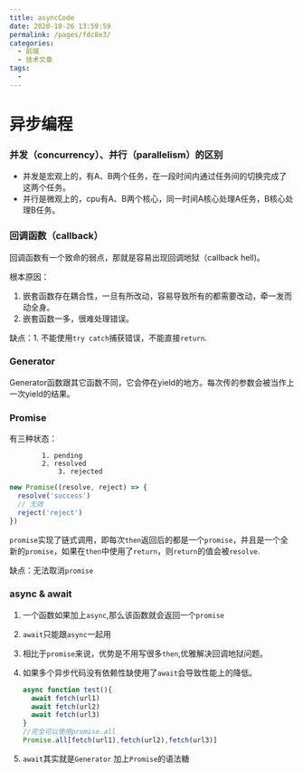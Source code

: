 ```yaml
---
title: asyncCode
date: 2020-10-26 13:59:59
permalink: /pages/fdc8e3/
categories:
  - 前端
  - 技术文章
tags:
  - 
---
```

# 异步编程

### 并发（concurrency）、并行（parallelism）的区别

* 并发是宏观上的，有A、B两个任务，在一段时间内通过任务间的切换完成了这两个任务。
* 并行是微观上的，cpu有A、B两个核心，同一时间A核心处理A任务，B核心处理B任务。

### 回调函数（callback）

回调函数有一个致命的弱点，那就是容易出现回调地狱（callback hell)。

根本原因：

1. 嵌套函数存在耦合性，一旦有所改动，容易导致所有的都需要改动，牵一发而动全身。
2. 嵌套函数一多，很难处理错误。

缺点：1. 不能使用```try catch```捕获错误，不能直接```return```.

### Generator

​	Generator函数跟其它函数不同，它会停在yield的地方。每次传的参数会被当作上一次yield的结果。

### Promise

有三种状态：

			1. pending
   			2. resolved
      			3. rejected

```javascript
new Promise((resolve, reject) => {
  resolve('success')
  // 无效
  reject('reject')
})
```

```promise```实现了链式调用，即每次```then```返回后的都是一个```promise```，并且是一个全新的```promise```，如果在```then```中使用了```return```，则```return```的值会被```resolve```.

缺点：无法取消```promise```

### async & await

1. 一个函数如果加上```async```,那么该函数就会返回一个```promise```

2. ```await```只能跟```async```一起用

3. 相比于```promise```来说，优势是不用写很多```then```,优雅解决回调地狱问题。

4. 如果多个异步代码没有依赖性缺使用了```await```会导致性能上的降低。

   ```javascript
   async function test(){
     await fetch(url1)
     await fetch(url2)
     await fetch(url3)
   }
   //完全可以使用promise.all
   Promise.all[fetch(url1),fetch(url2),fetch(url3)]
   ```

5. ```await```其实就是```Generator``` 加上```Promise```的语法糖





